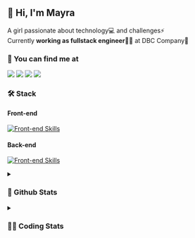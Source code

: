## 👋 Hi, I'm Mayra

A girl passionate about technology💻 and challenges⚡  
Currently **working as fullstack engineer**👩‍💻 at DBC Company🚀   

### 💬 You can find me at

<a href="https://mayra.dev" target="_blank" rel="noopener"><img src="https://img.shields.io/badge/-mayra.dev-005FED?style=flat&logo=Google-chrome&logoColor=white"/></a>
<a href="https://linkedin.com/in/mayraamaral" target="_blank" rel="noopener"><img src="https://img.shields.io/badge/-/mayraamaral-0077B5?style=flat&logo=Linkedin&logoColor=white"/></a>
<a href="mailto:mayra@mayra.dev" target="_blank" rel="noopener"><img src="https://img.shields.io/badge/-mayra@mayra.dev-D14836?style=flat&logo=Gmail&logoColor=white"/></a>
<a href="" target="_blank" rel="noopener"><img src="https://img.shields.io/badge/-mayraamaral-7289DA?style=flat&logo=Discord&logoColor=white"/></a>

### 🛠️ Stack
#### Front-end

[![Front-end Skills](https://skillicons.dev/icons?i=react,next,redux,styledcomponents,html,css,sass,js,ts,figma)](https://skillicons.dev)
#### Back-end

[![Front-end Skills](https://skillicons.dev/icons?i=java,spring,postgres,git,linux,bash,nodejs,docker,jenkins)](https://skillicons.dev)


<details>
    <summary><h3>📌 Github Stats</h3></summary>
    <div align="center">
        <table>
      <td><img height="160em" src="https://github-readme-stats.vercel.app/api?username=mayraamaral&show_icons=true&theme=algolia&hide_border=true&hide=stars&count_private=true" alt="Readme stats"></td>
      <td><img height="160em" src="https://github-readme-stats.vercel.app/api/top-langs/?username=mayraamaral&&layout=compact&&theme=algolia&hide_border=true&langs_count=6" alt="Language stats"></td>
       </table>
  </div> 
    

  <p align="center">
    <img src="https://github-readme-streak-stats.herokuapp.com?user=mayraamaral&theme=dark&hide_border=true&date_format=j%20M%5B%20Y%5D&locale=pt-br&background=050F2C&ring=0195DD&fire=23AA7D&currStreakLabel=23AA7D" alt="Streak stats">
  </p> 
</details>

<details>
  <summary><h3>👩‍💻 Coding Stats</h3></summary>
  
  <!--START_SECTION:waka-->
![Code Time](http://img.shields.io/badge/Code%20Time-141%20hrs%2011%20mins-blue)

**🐱 My GitHub Data** 

> 📦 578.1 kB Used in GitHub's Storage 
 > 
> 🏆 270 Contributions in the Year 2023
 > 
> 🚫 Not Opted to Hire
 > 
> 📜 48 Public Repositories 
 > 
> 🔑 24 Private Repositories 
 > 
**I'm an Early 🐤** 

```text
🌞 Morning                297 commits         ███░░░░░░░░░░░░░░░░░░░░░░   13.89 % 
🌆 Daytime                1007 commits        ████████████░░░░░░░░░░░░░   47.10 % 
🌃 Evening                733 commits         █████████░░░░░░░░░░░░░░░░   34.28 % 
🌙 Night                  101 commits         █░░░░░░░░░░░░░░░░░░░░░░░░   04.72 % 
```
📅 **I'm Most Productive on Monday** 

```text
Monday                   427 commits         █████░░░░░░░░░░░░░░░░░░░░   19.97 % 
Tuesday                  335 commits         ████░░░░░░░░░░░░░░░░░░░░░   15.67 % 
Wednesday                288 commits         ███░░░░░░░░░░░░░░░░░░░░░░   13.47 % 
Thursday                 394 commits         █████░░░░░░░░░░░░░░░░░░░░   18.43 % 
Friday                   341 commits         ████░░░░░░░░░░░░░░░░░░░░░   15.95 % 
Saturday                 130 commits         ██░░░░░░░░░░░░░░░░░░░░░░░   06.08 % 
Sunday                   223 commits         ███░░░░░░░░░░░░░░░░░░░░░░   10.43 % 
```


📊 **This Week I Spent My Time On** 

```text
🕑︎ Time Zone: America/Sao_Paulo

💬 Programming Languages: 
Java                     16 hrs 2 mins       ██████████████████████░░░   89.81 % 
XML                      41 mins             █░░░░░░░░░░░░░░░░░░░░░░░░   03.90 % 
Properties               28 mins             █░░░░░░░░░░░░░░░░░░░░░░░░   02.65 % 
JavaScript               13 mins             ░░░░░░░░░░░░░░░░░░░░░░░░░   01.27 % 
SQL                      10 mins             ░░░░░░░░░░░░░░░░░░░░░░░░░   01.02 % 

🔥 Editors: 
IntelliJ                 16 hrs 52 mins      ████████████████████████░   94.43 % 
VS Code                  59 mins             █░░░░░░░░░░░░░░░░░░░░░░░░   05.57 % 

💻 Operating System: 
Linux                    17 hrs 51 mins      █████████████████████████   100.00 % 
```

**I Mostly Code in JavaScript** 

```text
JavaScript               98 repos            ███████░░░░░░░░░░░░░░░░░░   27.37 % 
TypeScript               94 repos            ███████░░░░░░░░░░░░░░░░░░   26.26 % 
HTML                     89 repos            ██████░░░░░░░░░░░░░░░░░░░   24.86 % 
Java                     57 repos            ████░░░░░░░░░░░░░░░░░░░░░   15.92 % 
CSS                      17 repos            █░░░░░░░░░░░░░░░░░░░░░░░░   04.75 % 
```




 Last Updated on 27/08/2023 18:42:42 UTC
<!--END_SECTION:waka-->

</details>
